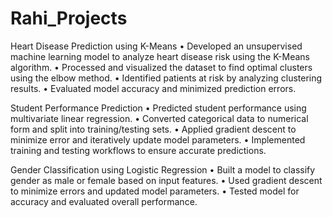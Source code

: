 # Rahi_Projects
 Heart Disease Prediction using K-Means
 • Developed an unsupervised machine learning model to analyze heart disease risk using the K-Means algorithm.
 • Processed and visualized the dataset to find optimal clusters using the elbow method.
 • Identified patients at risk by analyzing clustering results.
 • Evaluated model accuracy and minimized prediction errors.
 
 Student Performance Prediction
 • Predicted student performance using multivariate linear regression.
 • Converted categorical data to numerical form and split into training/testing sets.
 • Applied gradient descent to minimize error and iteratively update model parameters.
 • Implemented training and testing workflows to ensure accurate predictions.
 
 Gender Classification using Logistic Regression
 • Built a model to classify gender as male or female based on input features.
 • Used gradient descent to minimize errors and updated model parameters.
 • Tested model for accuracy and evaluated overall performance.
